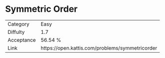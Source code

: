 # Symmetric Order

<table>
    <tr>
        <td>Category</td>
        <td>Easy</td>
    </tr>
    <tr>
        <td>Diffulty</td>
        <td>1.7</td>
    </tr>
    <tr>
        <td>Acceptance</td>
        <td>56.54 %</td>
    </tr>
    <tr>
        <td>Link</td>
        <td>https://open.kattis.com/problems/symmetricorder</td>
    </tr>
</table>